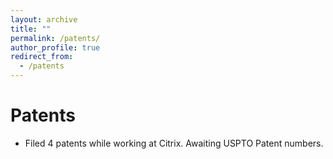 ```yaml
---
layout: archive
title: ""
permalink: /patents/
author_profile: true
redirect_from:
  - /patents
---
```


Patents
======
* Filed 4 patents while working at Citrix. Awaiting USPTO Patent numbers.
	
